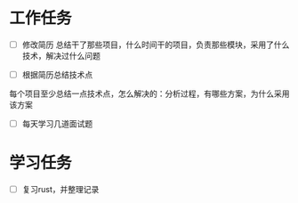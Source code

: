 # 工作任务

- [ ] 修改简历
  总结干了那些项目，什么时间干的项目，负责那些模块，采用了什么技术，解决过什么问题

- [ ] 根据简历总结技术点

​	每个项目至少总结一点技术点，怎么解决的：分析过程，有哪些方案，为什么采用该方案

- [ ] 每天学习几道面试题

# 学习任务

- [ ] 复习rust，并整理记录
